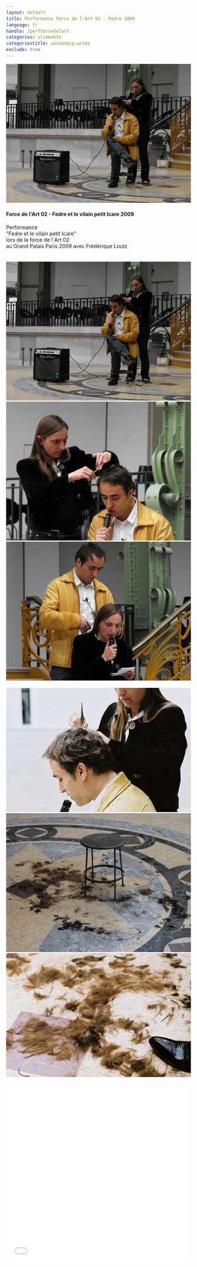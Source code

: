 ```yaml
---
layout: default
title: Performance Force de l'Art 02 - Fedre 2009
language: fr
handle: /perfforcedelart
categories: stimmakte
categoriestitle: voix&nbsp;actée
exclude: true
---
```

<a rel="lightbox" data-lightbox="example-1" href="/galeries/performance-forcedelart/DSCF0664.jpg" title="Performance Fedre Force de l'art 02 Grand Palais 2009"><img src="/galeries/performance-forcedelart/DSCF0664.jpg" alt="Performance Fedre Force de l'art 02 Grand Palais 2009" class="img-left"></a>
#### Force de l'Art 02 - Fedre et le vilain petit Icare 2009  
  
Performance  
"Fedre et le vilain petit Icare"  
lors de la force de l´Art 02  
au Grand Palais Paris 2009
avec Frédérique Loutz    
<br style="clear:both" />
<br style="clear:both" />
<a rel="lightbox" data-lightbox="example-1" href="/galeries/performance-forcedelart/DSCF0664.jpg" title="Performance Fedre Force de l'art 02 Grand Palais 2009 1"><img src="/galeries/performance-forcedelart/DSCF0664.jpg" alt="Performance Fedre Force de l'art 02 Grand Palais 2009 1" class="img-left3"></a>
<a rel="lightbox" data-lightbox="example-1" href="/galeries/performance-forcedelart/DSCF0666.jpg" title="Performance Fedre Force de l'art 02 Grand Palais 2009 2"><img src="/galeries/performance-forcedelart/DSCF0666.jpg" alt="Performance Fedre Force de l'art 02 Grand Palais 2009 2" class="img-left3"></a>
<a rel="lightbox" data-lightbox="example-1" href="/galeries/performance-forcedelart/DSCF0677.jpg" title="Performance Fedre Force de l'art 02 Grand Palais 2009 3"><img src="/galeries/performance-forcedelart/DSCF0677.jpg" alt="Performance Fedre Force de l'art 02 Grand Palais 2009 3" class="img-left3"></a>
<br style="clear:both" />
<br style="clear:both" />
<a rel="lightbox" data-lightbox="example-1" href="/galeries/performance-forcedelart/F1000022.jpg" title="Performance Fedre Force de l'art 02 Grand Palais 2009 4"><img src="/galeries/performance-forcedelart/F1000022.jpg" alt="Performance Fedre Force de l'art 02 Grand Palais 2009 4" class="img-left3"></a>
<a rel="lightbox" data-lightbox="example-1" href="/galeries/performance-forcedelart/DSCF0683.jpg" title="Performance Fedre Force de l'art 02 Grand Palais 2009 5"><img src="/galeries/performance-forcedelart/DSCF0683.jpg" alt="Performance Fedre Force de l'art 02 Grand Palais 2009 5" class="img-left3"></a>
<a rel="lightbox" data-lightbox="example-1" href="/galeries/performance-forcedelart/F1010022.jpg" title="Performance Fedre Force de l'art 02 Grand Palais 2009 6"><img src="/galeries/performance-forcedelart/F1010022.jpg" alt="Performance Fedre Force de l'art 02 Grand Palais 2009 6" class="img-left3"></a>
<br style="clear:both" />
<br style="clear:both" />  
  
<iframe src="//www.dailymotion.com/embed/video/x94szu" allowfullscreen="" width="100%" height="470" frameborder="0"></iframe>
